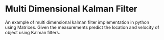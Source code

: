 # Multi Dimensional Kalman Filter
An example of multi dimensional kalman filter implementation in python using Matrices. 
Given the measurements predict the location and velocity of object using Kalman filters.